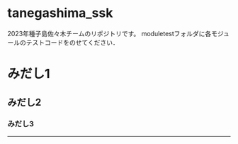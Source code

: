 # tanegashima_ssk
2023年種子島佐々木チームのリポジトリです。
moduletestフォルダに各モジュールのテストコードをのせてください．

# みだし1
## みだし2
### みだし3

---------------
